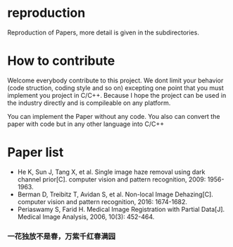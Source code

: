 # reproduction
Reproduction of Papers, more detail is given in the subdirectories.

# How to contribute
Welcome everybody contribute to this project. We dont limit your behavior (code struction, coding style and so on) excepting one point that you must implement you project in C/C++. Because I hope the project can be used in the industry directly and is compileable on any platform.

You can implement the Paper without any code. You also can convert the paper with code but in any other language into C/C++

# Paper list

* He K, Sun J, Tang X, et al. Single image haze removal using dark channel prior[C]. computer vision and pattern recognition, 2009: 1956-1963.
* Berman D, Treibitz T, Avidan S, et al. Non-local Image Dehazing[C]. computer vision and pattern recognition, 2016: 1674-1682.
* Periaswamy S, Farid H. Medical Image Registration with Partial Data[J]. Medical Image Analysis, 2006, 10(3): 452-464.

### 一花独放不是春，万紫千红春满园
